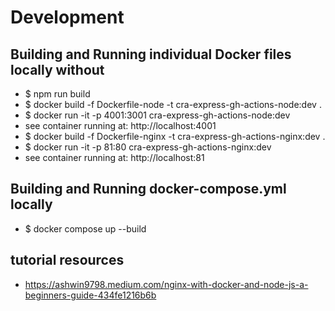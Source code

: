 # Development

## Building and Running individual Docker files locally without

- $ npm run build
- $ docker build -f Dockerfile-node -t cra-express-gh-actions-node:dev . 
- $ docker run -it -p 4001:3001 cra-express-gh-actions-node:dev
- see container running at: http://localhost:4001
- $ docker build -f Dockerfile-nginx -t cra-express-gh-actions-nginx:dev .
- $ docker run -it -p 81:80 cra-express-gh-actions-nginx:dev
- see container running at: http://localhost:81

## Building and Running docker-compose.yml locally

- $ docker compose up --build



## tutorial resources

- https://ashwin9798.medium.com/nginx-with-docker-and-node-js-a-beginners-guide-434fe1216b6b
